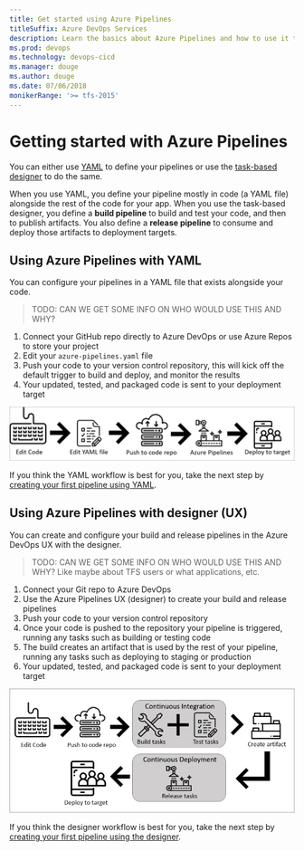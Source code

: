 ```yaml
---
title: Get started using Azure Pipelines
titleSuffix: Azure DevOps Services
description: Learn the basics about Azure Pipelines and how to use it to automatically build and release code.
ms.prod: devops
ms.technology: devops-cicd
ms.manager: douge
ms.author: douge
ms.date: 07/06/2018
monikerRange: '>= tfs-2015'
---
```


# Getting started with Azure Pipelines

You can either use [YAML](../get-started-yaml.md) to define your pipelines or use the [task-based designer](../get-started-designer.md) to do the same. 

When you use YAML, you define your pipeline mostly in code (a YAML file) alongside the rest of the code for your app. 
When you use the task-based designer, you define a **build pipeline** to build and test your code, and then to publish artifacts. You also define a **release pipeline** to consume and deploy those artifacts to deployment targets.

## Using Azure Pipelines with YAML

You can configure your pipelines in a YAML file that exists alongside your code.

> TODO: CAN WE GET SOME INFO ON WHO WOULD USE THIS AND WHY?

1. Connect your GitHub repo directly to Azure DevOps or use Azure Repos to store your project
2. Edit your `azure-pipelines.yaml` file
3. Push your code to your version control repository, this will kick off the default trigger to build and deploy, and monitor the results
4. Your updated, tested, and packaged code is sent to your deployment target

![Pipelines YAML intro image ](../_img/pipelines-image-yaml.png)


If you think the YAML workflow is best for you, take the next step by [creating your first pipeline using YAML](../get-started-yaml.md).

## Using Azure Pipelines with designer (UX)

You can create and configure your build and release pipelines in the Azure DevOps UX with the designer. 

> TODO: CAN WE GET SOME INFO ON WHO WOULD USE THIS AND WHY? Like maybe about TFS users or what applications, etc. 

1. Connect your Git repo to Azure DevOps
2. Use the Azure Pipelines UX (designer) to create your build and release pipelines
3. Push your code to your version control repository
4. Once your code is pushed to the repository your pipeline is triggered, running any tasks such as building or testing code
5. The build creates an artifact that is used by the rest of your pipeline, running any tasks such as deploying to staging or production
6. Your updated, tested, and packaged code is sent to your deployment target

![Pipelines designer intro image](../_img/pipelines-image-designer.png)

If you think the designer workflow is best for you, take the next step by [creating your first pipeline using the designer](../get-started-designer.md).

